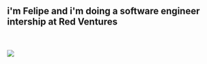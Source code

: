 
<h2>i'm Felipe and i'm doing a software engineer intership at Red Ventures</h2>
<h3></h3>
</h1><br>

![](https://github-readme-stats.vercel.app/api?username=foliveiracamara&theme=midnight-purple&hide_border=false&include_all_commits=false&count_private=false)
<!-- ![](https://github-readme-streak-stats.herokuapp.com/?user=foliveiracamara&theme=midnight-purple&hide_border=false)<br/> -->
<!--![](https://github-readme-stats.vercel.app/api/top-langs/?username=foliveiracamara&theme=midnight-purple&hide_border=false&include_all_commits=false&count_private=false&layout=compact)-->

<!-- ![JavaScript](https://img.shields.io/badge/javascript-%23323330.svg?style=for-the-badge&logo=javascript&logoColor=%23F7DF1E) -->
<!--![TypeScript](https://img.shields.io/badge/typescript-%23007ACC.svg?style=for-the-badge&logo=typescript&logoColor=white) -->
<!--![React](https://img.shields.io/badge/react-%2320232a.svg?style=for-the-badge&logo=react&logoColor=%2361DAFB) -->
<!--![Next JS](https://img.shields.io/badge/Next-black?style=for-the-badge&logo=next.js&logoColor=white) -->
<!--![SASS](https://img.shields.io/badge/SASS-hotpink.svg?style=for-the-badge&logo=SASS&logoColor=white) -->
<!-- ![CSS3](https://img.shields.io/badge/css3-%231572B6.svg?style=for-the-badge&logo=css3&logoColor=white)  -->
<!-- ![HTML5](https://img.shields.io/badge/html5-%23E34F26.svg?style=for-the-badge&logo=html5&logoColor=white)  -->
<br><br>




